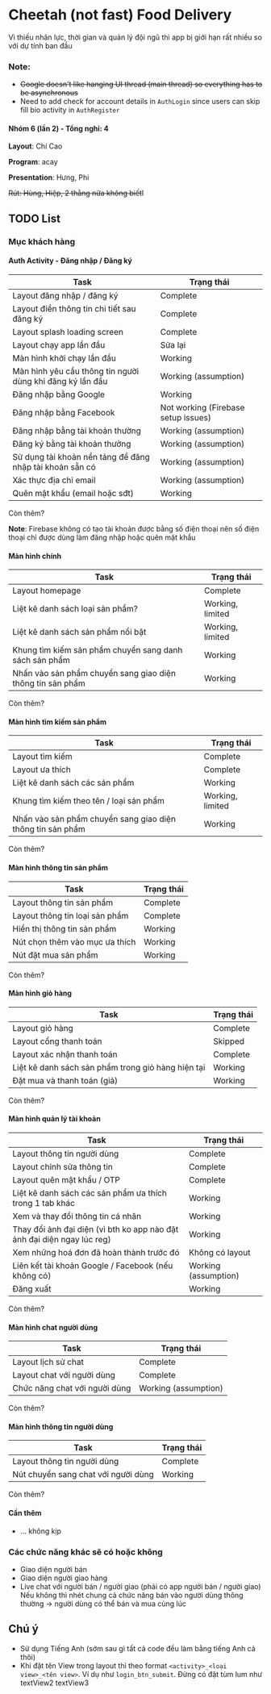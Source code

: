 # Cheetah (not fast) Food Delivery
Vì thiếu nhân lực, thời gian và quản lý đội ngũ thì app bị giới hạn rất nhiều so với dự tính ban đầu

### Note:
- ~~Google doesn't like hanging UI thread (main thread) so everything has to be asynchronous~~
- Need to add check for account details in ``AuthLogin`` since users can skip fill bio 
activity in ``AuthRegister``

#### Nhóm 6 (lần 2) - Tổng nghỉ: 4

**Layout**: Chí Cao

**Program**: acay

**Presentation**: Hưng, Phi

~~Rút: Hùng, Hiệp, 2 thằng nữa không biết~~I

## TODO List
### Mục khách hàng
#### Auth Activity - Đăng nhập / Đăng ký
| Task                                                      | Trạng thái                          |
|-----------------------------------------------------------|-------------------------------------|
| Layout đăng nhập / đăng ký                                | Complete                            |
| Layout điền thông tin chi tiết sau đăng ký                | Complete                            |
| Layout splash loading screen                              | Complete                            |
| Layout chạy app lần đầu                                   | Sửa lại                             |
| Màn hình khởi chạy lần đầu                                | Working                             |
| Màn hình yêu cầu thông tin người dùng khi đăng ký lần đầu | Working (assumption)                |
| Đăng nhập bằng Google                                     | Working                             |
| Đăng nhập bằng Facebook                                   | Not working (Firebase setup issues) |
| Đăng nhập bằng tài khoản thường                           | Working (assumption)                |
| Đăng ký bằng tài khoản thường                             | Working (assumption)                |
| Sử dụng tài khoản nền tảng để đăng nhập tài khoản sẵn có  | Working (assumption)                |
| Xác thực địa chỉ email                                    | Working (assumption)                |
| Quên mật khẩu (email hoặc sđt)                            | Working                             |
Còn thêm?

**Note**: Firebase không có tạo tài khoản được bằng số điện thoại nên số điện thoại chỉ được dùng làm đăng nhập hoặc quên mật khẩu

#### Màn hình chính
| Task                                                       | Trạng thái       |
|------------------------------------------------------------|------------------|
| Layout homepage                                            | Complete         |
| Liệt kê danh sách loại sản phẩm?                           | Working, limited |
| Liệt kê danh sách sản phẩm nổi bật                         | Working, limited |
| Khung tìm kiếm sản phẩm chuyển sang danh sách sản phẩm     | Working          |
| Nhấn vào sản phẩm chuyển sang giao diện thông tin sản phẩm | Working          |
Còn thêm?

#### Màn hình tìm kiếm sản phẩm

| Task                                                       | Trạng thái       |
|------------------------------------------------------------|------------------|
| Layout tìm kiếm                                            | Complete         |
| Layout ưa thích                                            | Complete         |
| Liệt kê danh sách các sản phẩm                             | Working          |
| Khung tìm kiếm theo tên / loại sản phẩm                    | Working, limited |
| Nhấn vào sản phẩm chuyển sang giao diện thông tin sản phẩm | Working          |
Còn thêm?

#### Màn hình thông tin sản phẩm
| Task                           | Trạng thái |
|--------------------------------|------------|
| Layout thông tin sản phẩm      | Complete   |
| Layout thông tin loại sản phẩm | Complete   |
| Hiển thị thông tin sản phẩm    | Working    |
| Nút chọn thêm vào mục ưa thích | Working    |
| Nút đặt mua sản phẩm           | Working    |
Còn thêm?

#### Màn hình giỏ hàng

| Task                                               | Trạng thái |
|----------------------------------------------------|------------|
| Layout giỏ hàng                                    | Complete   |
| Layout cổng thanh toán                             | Skipped    |
| Layout xác nhận thanh toán                         | Complete   |
| Liệt kê danh sách sản phẩm trong giỏ hàng hiện tại | Working    |
| Đặt mua và thanh toán (giả)                        | Working    |
Còn thêm?

#### Màn hình quản lý tài khoản
| Task                                                                    | Trạng thái           |
|-------------------------------------------------------------------------|----------------------|
| Layout thông tin người dùng                                             | Complete             |
| Layout chỉnh sửa thông tin                                              | Complete             |
| Layout quên mật khẩu / OTP                                              | Complete             |
| Liệt kê danh sách các sản phẩm ưa thích trong 1 tab khác                | Working              |
| Xem và thay đổi thông tin cá nhân                                       | Working              |
| Thay đổi ảnh đại diện (vì bth ko app nào đặt ảnh đại diện ngay lúc reg) | Working              |
| Xem những hoá đơn đã hoàn thành trước đó                                | Không có layout      |
| Liên kết tài khoản Google / Facebook (nếu không có)                     | Working (assumption) |
| Đăng xuất                                                               | Working              |

Còn thêm?

#### Màn hình chat người dùng

| Task                          | Trạng thái           |
|-------------------------------|----------------------|
| Layout lịch sử chat           | Complete             |
| Layout chat với người dùng    | Complete             |
| Chức năng chat với người dùng | Working (assumption) |

Còn thêm?

#### Màn hình thông tin người dùng

| Task                                | Trạng thái |
|-------------------------------------|------------|
| Layout thông tin người dùng         | Complete   |
| Nút chuyển sang chat với người dùng | Working    |

Còn thêm?

#### Cần thêm

- ... không kịp

### Các chức năng khác sẽ có hoặc không

- Giao diện người bán
- Giao diện người giao hàng
- Live chat với người bán / người giao (phải có app người bán / người giao)
  Nếu không thì nhét chung cả chức năng bán vào người dùng thông thường -> người dùng có thể bán và
  mua cùng lúc

## Chú ý
- Sử dụng Tiếng Anh (sớm sau gì tất cả code đều làm bằng tiếng Anh cả thôi)
- Khi đặt tên View trong layout thì theo format ``<activity>_<loại view>_<tên view>``. Ví dụ như ``login_btn_submit``. Đừng có đặt tùm lum như textView2 textView3
